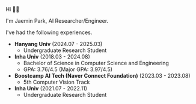 Hi 👋🏻

I'm Jaemin Park, AI Researcher/Engineer.

I've had the following experiences.
*   **Hanyang Univ** (2024.07 - 2025.03)
    *   Undergraduate Research Student
*   **Inha Univ** (2018.03 - 2024.08)
    *   Bachelor of Science in Computer Science and Engineering
    *   GPA: 3.76/4.5 (Major GPA: 3.97/4.5)
*   **Boostcamp AI Tech (Naver Connect Foundation)** (2023.03 - 2023.08)
    *   5th Computer Vision Track
*   **Inha Univ** (2021.07 - 2022.11)
    *   Undergraduate Research Student
